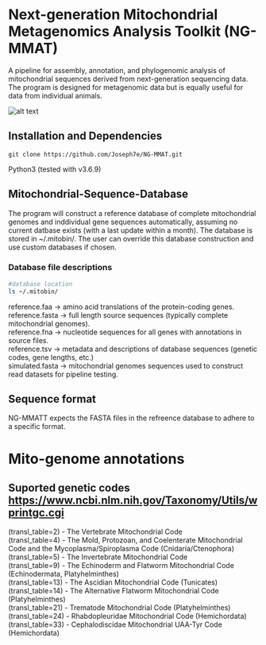 # Next-generation Mitochondrial Metagenomics Analysis Toolkit (NG-MMAT)

A pipeline for assembly, annotation, and phylogenomic analysis of mitochondrial sequences derived from next-generation sequencing data. The program is designed for metagenomic data but is equally useful for data from individual animals.

![alt text](https://github.com/joseph7e/NG-MMAT/blob/main/img/diagram-NGMMAT.png?raw=true)

## Installation and Dependencies

```
git clone https://github.com/Joseph7e/NG-MMAT.git
```


Python3 (tested with v3.6.9)



## Mitochondrial-Sequence-Database
The program will construct a reference database of complete mitochondrial genomes and inddividual gene sequences automatically, assuming no current datbase exists (with a last update within a month). The database is stored in ~/.mitobin/. The user can override this database construction and use custom databases if chosen.


### Database file descriptions
```bash
#database location
ls ~/.mitobin/
```
reference.faa -> amino acid translations of the protein-coding genes.  
reference.fasta -> full length source sequences (typically complete mitochondrial genomes).  
reference.fna -> nucleotide sequences for all genes with annotations in source files.  
reference.tsv -> metadata and descriptions of database sequences (genetic codes, gene lengths, etc.)  
simulated.fasta -> mitochondrial genomes sequences used to construct read datasets for pipeline testing.  


## Sequence format
NG-MMATT expects the FASTA files in the refreence database to adhere to a specific format.


# Mito-genome annotations

## Suported genetic codes https://www.ncbi.nlm.nih.gov/Taxonomy/Utils/wprintgc.cgi
(transl_table=2) - The Vertebrate Mitochondrial Code  
(transl_table=4) - The Mold, Protozoan, and Coelenterate Mitochondrial Code and the Mycoplasma/Spiroplasma Code (Cnidaria/Ctenophora)  
(transl_table=5) - The Invertebrate Mitochondrial Code  
(transl_table=9) - The Echinoderm and Flatworm Mitochondrial Code (Echinodermata, Platyhelminthes)  
(transl_table=13) - The Ascidian Mitochondrial Code (Tunicates)  
(transl_table=14) - The Alternative Flatworm Mitochondrial Code (Platyhelminthes)  
(transl_table=21) - Trematode Mitochondrial Code (Platyhelminthes)    
(transl_table=24) - Rhabdopleuridae Mitochondrial Code (Hemichordata)  
(transl_table=33) - Cephalodiscidae Mitochondrial UAA-Tyr Code (Hemichordata)  
  
